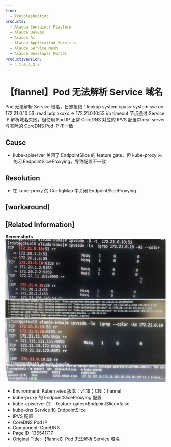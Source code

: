 ```yaml
---
kind:
  - Troubleshooting
products:
  - Alauda Container Platform
  - Alauda DevOps
  - Alauda AI
  - Alauda Application Services
  - Alauda Service Mesh
  - Alauda Developer Portal
ProductsVersion:
  - 4.1.0,4.2.x
---
```

<!-- A type of document that involves encountering a fault, diagnosing it, performing root cause analysis, and providing solutions. -->

# 【flannel】Pod 无法解析 Service 域名

Pod 无法解析 Service 域名，日志报错：lookup system.cpass-system.svc on 172.21.0.10:53: read udp xxxxx -> 172.21.0.10:53 i/o timeout 节点通过 Service IP 解析域名失败，但使用 Pod IP 正常 CoreDNS 对应的 IPVS 配置中 real server 与实际的 CoreDNS Pod IP 不一致

## Cause
- kube-apiserver 关闭了 EndpointSlice 的 feature gate，但 kube-proxy 未关闭 EndpointSliceProxying，导致配置不一致

## Resolution
- 在 kube-proxy 的 ConfigMap 中关闭 EndpointSliceProxying

## [workaround]

## [Related Information]
**Screenshots**
![](assets/flannel-pod-wu-fa-jie-xi-service-yu-ming/image2023-2-20_15-49-46.png)
![](assets/flannel-pod-wu-fa-jie-xi-service-yu-ming/image2023-2-20_15-51-49.png)
![](assets/flannel-pod-wu-fa-jie-xi-service-yu-ming/image2023-2-20_15-53-41.png)
![](assets/flannel-pod-wu-fa-jie-xi-service-yu-ming/image2023-2-20_15-54-39.png)
- Environment: Kubernetes 版本：v1.19；CNI：flannel
- kube-proxy 的 EndpointSliceProxying 配置
- kube-apiserver 的 --feature-gates=EndpointSlice=false
- kube-dns Service 和 EndpointSlice
- IPVS 配置
- CoreDNS Pod IP
- Component: CoreDNS
- Page ID: 136541717
- Original Title: 【flannel】Pod 无法解析 Service 域名
